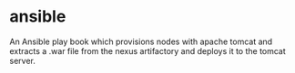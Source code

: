 # ansible
An Ansible play book which provisions nodes with apache tomcat and extracts a .war file from the nexus artifactory and deploys it to the
tomcat server.
